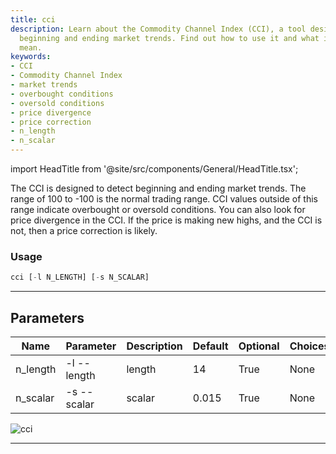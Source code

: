```yaml
---
title: cci
description: Learn about the Commodity Channel Index (CCI), a tool designed to detect
  beginning and ending market trends. Find out how to use it and what its parameters
  mean.
keywords:
- CCI
- Commodity Channel Index
- market trends
- overbought conditions
- oversold conditions
- price divergence
- price correction
- n_length
- n_scalar
---
```


import HeadTitle from '@site/src/components/General/HeadTitle.tsx';

<HeadTitle title="stocks /ta/cci - Reference | OpenBB Terminal Docs" />

The CCI is designed to detect beginning and ending market trends. The range of 100 to -100 is the normal trading range. CCI values outside of this range indicate overbought or oversold conditions. You can also look for price divergence in the CCI. If the price is making new highs, and the CCI is not, then a price correction is likely.

### Usage

```python wordwrap
cci [-l N_LENGTH] [-s N_SCALAR]
```

---

## Parameters

| Name | Parameter | Description | Default | Optional | Choices |
| ---- | --------- | ----------- | ------- | -------- | ------- |
| n_length | -l  --length | length | 14 | True | None |
| n_scalar | -s  --scalar | scalar | 0.015 | True | None |

![cci](https://user-images.githubusercontent.com/46355364/154310079-808803ca-26dd-4d45-8a02-17e51230bf2d.png)

---
